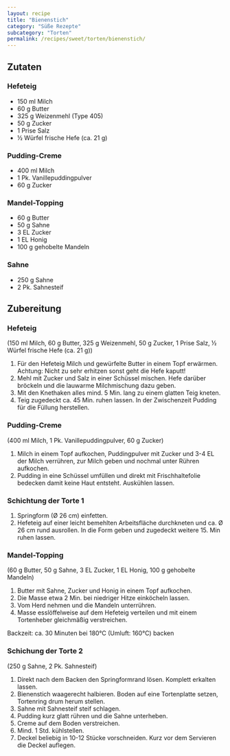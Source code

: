 ```yaml
---
layout: recipe
title: "Bienenstich"
category: "Süße Rezepte"
subcategory: "Torten"
permalink: /recipes/sweet/torten/bienenstich/
---
```


## Zutaten

### Hefeteig
- 150 ml Milch
- 60 g Butter
- 325 g Weizenmehl (Type 405)
- 50 g Zucker
- 1 Prise Salz
- ½ Würfel frische Hefe (ca. 21 g)

### Pudding-Creme
- 400 ml Milch
- 1 Pk. Vanillepuddingpulver
- 60 g Zucker

### Mandel-Topping
- 60 g Butter
- 50 g Sahne
- 3 EL Zucker
- 1 EL Honig
- 100 g gehobelte Mandeln

### Sahne
- 250 g Sahne
- 2 Pk. Sahnesteif


## Zubereitung

### Hefeteig
(150 ml Milch, 60 g Butter, 325 g Weizenmehl, 50 g Zucker, 1 Prise Salz, ½ Würfel frische Hefe (ca. 21 g))
1. Für den Hefeteig Milch und gewürfelte Butter in einem Topf erwärmen. Achtung: Nicht zu sehr erhitzen sonst geht die Hefe kaputt!
2. Mehl mit Zucker und Salz in einer Schüssel mischen. Hefe darüber bröckeln und die lauwarme Milchmischung dazu geben.
3. Mit den Knethaken alles mind. 5 Min. lang zu einem glatten Teig kneten.
4. Teig zugedeckt ca. 45 Min. ruhen lassen. In der Zwischenzeit Pudding für die Füllung herstellen.

### Pudding-Creme
(400 ml Milch, 1 Pk. Vanillepuddingpulver, 60 g Zucker)
1. Milch in einem Topf aufkochen, Puddingpulver mit Zucker und 3-4 EL der Milch verrühren, zur Milch geben und nochmal unter Rühren aufkochen.
2. Pudding in eine Schüssel umfüllen und direkt mit Frischhaltefolie bedecken damit keine Haut entsteht. Auskühlen lassen.

### Schichtung der Torte 1
1. Springform (Ø 26 cm) einfetten.
2. Hefeteig auf einer leicht bemehlten Arbeitsfläche durchkneten und ca. Ø 26 cm rund ausrollen. In die Form geben und zugedeckt weitere 15. Min ruhen lassen.

### Mandel-Topping
(60 g Butter, 50 g Sahne, 3 EL Zucker, 1 EL Honig, 100 g gehobelte Mandeln)
1. Butter mit Sahne, Zucker und Honig in einem Topf aufkochen.
2. Die Masse etwa 2 Min. bei niedriger Hitze einköcheln lassen.
3. Vom Herd nehmen und die Mandeln unterrühren. 
4. Masse esslöffelweise auf dem Hefeteig verteilen und mit einem Tortenheber gleichmäßig verstreichen.

Backzeit: ca. 30 Minuten bei 180°C (Umluft: 160°C) backen

### Schichung der Torte 2
(250 g Sahne, 2 Pk. Sahnesteif)
1. Direkt nach dem Backen den Springformrand lösen. Komplett erkalten lassen.
2. Bienenstich waagerecht halbieren. Boden auf eine Tortenplatte setzen, Tortenring drum herum stellen.
3. Sahne mit Sahnesteif steif schlagen.
4. Pudding kurz glatt rühren und die Sahne unterheben.
5. Creme auf dem Boden verstreichen.
6. Mind. 1 Std. kühlstellen.
7. Deckel beliebig in 10-12 Stücke vorschneiden. Kurz vor dem Servieren die Deckel auflegen.
